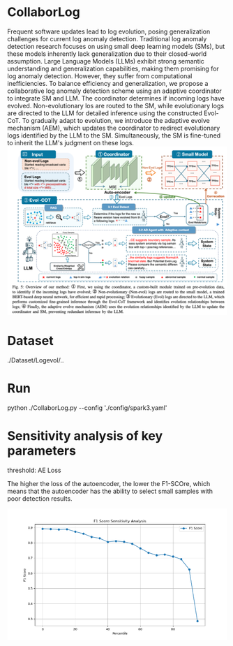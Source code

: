 


# CollaborLog
Frequent software updates lead to log evolution, posing generalization challenges for current log anomaly detection. Traditional log anomaly detection research focuses on using small deep learning models (SMs), but these models inherently lack generalization due to their closed-world assumption. Large Language Models (LLMs) exhibit strong semantic understanding and generalization capabilities, making them promising for log anomaly detection. However, they suffer from computational inefficiencies.
To balance efficiency and generalization, we propose a collaborative log anomaly detection scheme using an adaptive coordinator to integrate SM and LLM. The coordinator determines if incoming logs have evolved. Non-evolutionary los are routed to the SM, while evolutionary logs are directed to the LLM for detailed inference using the constructed Evol-CoT. To gradually adapt to evolution, we introduce the adaptive evolve mechanism (AEM), which updates the coordinator to redirect evolutionary logs identified by the LLM to the SM. Simultaneously, the SM is fine-tuned to inherit the LLM's judgment on these logs.
![alt text](image.png)



# Dataset

./Dataset/Logevol/..
# Run

python ./CollaborLog.py --config './config/spark3.yaml'

# Sensitivity analysis of key parameters

threshold: AE Loss

The higher the loss of the autoencoder, the lower the F1-SCOre, which means that the autoencoder has the ability to select small samples with poor detection results.

![alt text](8efb6f7d257aa9bf98cf7999454be7c0.png)
